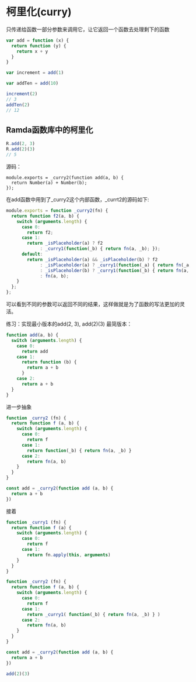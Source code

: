 # 柯里化(curry)

只传递给函数一部分参数来调用它，让它返回一个函数去处理剩下的函数


```javascript
var add = function (x) {
  return function (y) {
    return x + y
  }
}

var increment = add(1)

var addTen = add(10)

increment(2)
// 3
addTen(2)
// 12
```

## Ramda函数库中的柯里化

```javascript
R.add(2, 3)
R.add(2)(3)
// 5
```
源码：

```
module.exports = _curry2(function add(a, b) {
  return Number(a) + Number(b);
});

```
在add函数中用到了_curry2这个内部函数，_currt2的源码如下:

```javascript
module.exports = function _curry2(fn) {
  return function f2(a, b) {
    switch (arguments.length) {
      case 0:
        return f2;
      case 1:
        return _isPlaceholder(a) ? f2
             : _curry1(function(_b) { return fn(a, _b); });
      default:
        return _isPlaceholder(a) && _isPlaceholder(b) ? f2
             : _isPlaceholder(a) ? _curry1(function(_a) { return fn(_a, b); })
             : _isPlaceholder(b) ? _curry1(function(_b) { return fn(a, _b); })
             : fn(a, b);
    }
  };
};
```

可以看到不同的参数可以返回不同的结果，这样做就是为了函数的写法更加的灵活。

练习：实现最小版本的add(2, 3), add(2)(3)
最简版本：
```javascript
function add(a, b) {
  switch (arguments.length) {
    case 0:
      return add
    case 1:
      return function (b) {
        return a + b
      }
    case 2:
      return a + b
  }
}

```
进一步抽象

```javascript
function _curry2 (fn) {
  return function f (a, b) {
    switch (arguments.length) {
      case 0:
        return f
      case 1:
        return function(_b) { return fn(a, _b) }
      case 2:
        return fn(a, b)
    }
  }
}

const add = _curry2(function add (a, b) {
  return a + b
})

```
接着

```javascript
function _curry1 (fn) {
  return function f (a) {
    switch (arguments.length) {
      case 0:
        return f
      case 1:
        return fn.apply(this, arguments)
    }
  }
}

function _curry2 (fn) {
  return function f (a, b) {
    switch (arguments.length) {
      case 0:
        return f
      case 1:
        return _curry1( function(_b) { return fn(a, _b) } )
      case 2:
        return fn(a, b)
    }
  }
}

const add = _curry2(function add (a, b) {
  return a + b
})

add(2)(3)
```